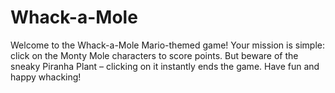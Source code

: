 # Whack-a-Mole

Welcome to the Whack-a-Mole Mario-themed game! Your mission is simple: click on the Monty Mole characters to score points. But beware of the sneaky Piranha Plant – clicking on it instantly ends the game. Have fun and happy whacking!